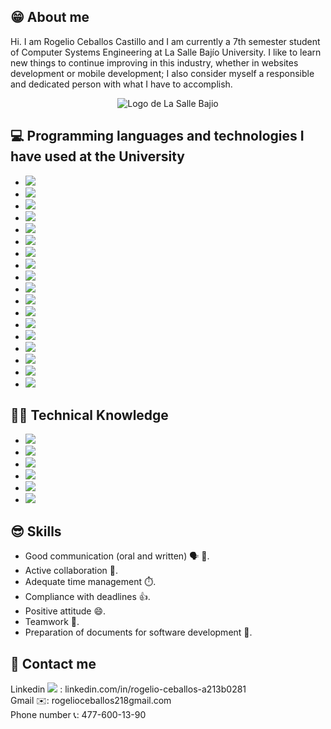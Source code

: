 
## 😁 About me
Hi. I am Rogelio Ceballos Castillo and I am currently a 7th semester student of Computer Systems Engineering at La Salle Bajío University. I like to learn new things to continue improving in this industry, whether in websites development or mobile development; I also consider myself a responsible and dedicated person with what I have to accomplish.

<p align="center">
  <img src="https://web.gcompostela.org/wp-content/uploads/2022/10/Universidad-La-DeLa-Salle-Bajio-logo.png" alt="Logo de La Salle Bajio">
</p>

## :computer: Programming languages ​​and technologies I have used at the University
<ul>
  <li><img src="https://img.shields.io/badge/Python-yellow?style=for-the-badge&logo=python"></li>
  <li><img src="https://img.shields.io/badge/Javascript-grey?style=for-the-badge&logo=javascript"></li>
  <li><img src="https://img.shields.io/badge/C%20Sharp-purple?style=for-the-badge"></li>
  <li><img src="https://img.shields.io/badge/MAUI-purple?style=for-the-badge&logo=.net"></li>
  <li><img src="https://img.shields.io/badge/Java-brown?style=for-the-badge"></li>
  <li><img src="https://img.shields.io/badge/Swift-black?style=for-the-badge&logo=swift"></li>
  <li><img src="https://img.shields.io/badge/Kotl%C3%ADn-green?style=for-the-badge&logo=kotlin"></li>
  <li><img src="https://img.shields.io/badge/React-black?style=for-the-badge&logo=react"></li>
  <li><img src="https://img.shields.io/badge/HTML-orange?style=for-the-badge"></li>
  <li><img src="https://img.shields.io/badge/CSS-blue?style=for-the-badge"></li>
  <li><img src="https://img.shields.io/badge/Typescript-black?style=for-the-badge&logo=typescript"></li>
  <li><img src="https://img.shields.io/badge/Django-yellow?style=for-the-badge&logo=django"></li>
  <li><img src="https://img.shields.io/badge/Apache%20Cordova-gray?style=for-the-badge&logo=apachecordova"></li>
  <li><img src="https://img.shields.io/badge/JQuery-yellow?style=for-the-badge&logo=jquery"></li>
  <li><img src="https://img.shields.io/badge/React%20Native-blue?style=for-the-badge"></li>
  <li><img src="https://img.shields.io/badge/Expo-blue?style=for-the-badge&logo=expo"></li>
  <li><img src="https://img.shields.io/badge/Ionic-black?style=for-the-badge&logo=ionic"></li>
  <li><img src="https://img.shields.io/badge/MYSQL-black?style=for-the-badge&logo=mysql"></li>
</ul>


##  🧑‍💻 Technical Knowledge
<ul>
  <li><img src="https://img.shields.io/badge/Python-yellow?style=for-the-badge&logo=python"></li>
  <li><img src="https://img.shields.io/badge/Javascript-grey?style=for-the-badge&logo=javascript"></li>
  <li><img src="https://img.shields.io/badge/HTML-orange?style=for-the-badge"></li>
  <li><img src="https://img.shields.io/badge/CSS-blue?style=for-the-badge"></li>
  <li><img src="https://img.shields.io/badge/Expo-blue?style=for-the-badge&logo=expo"></li>
  <li><img src="https://img.shields.io/badge/MYSQL-black?style=for-the-badge&logo=mysql"></li>
</ul>

## 😎 Skills
<ul>
  <li>Good communication (oral and written) 🗣️ 📄.</li>
  <li>Active collaboration 🤝.</li>
  <li>Adequate time management ⏱️.</li>
  <li>Compliance with deadlines 👍.</li>
  <li>Positive attitude 😄.</li>
  <li>Teamwork 👥.</li>
  <li>Preparation of documents for software development 📄.</li>
</ul>

## 👨 Contact me
Linkedin <img src="https://img.shields.io/badge/-blue?logo=linkedin"> : linkedin.com/in/rogelio-ceballos-a213b0281
<br>
Gmail ✉️: rogelioceballos218gmail.com
<br>
Phone number 📞: 477-600-13-90

